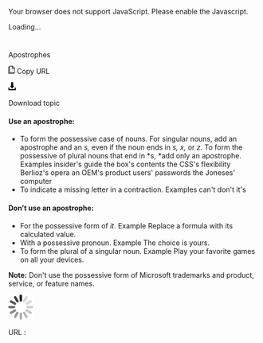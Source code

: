Your browser does not support JavaScript. Please enable the Javascript.

Loading...

# 

Apostrophes

![Copy URL](apostrophes_files/Copy.png)
Copy URL

![Download](apostrophes_files/Download.png)

Download topic

#### 

#### 

#### Use an apostrophe:

  - To form the possessive case of nouns. For singular nouns, add an apostrophe and an *s,* even if the noun ends in *s, x,* or *z.* To form the possessive of plural nouns that end in *s, *add only an apostrophe.
    Examples
    insider's guide 
    the box's contents
    the CSS's flexibility 
    Berlioz's opera
    an OEM's product 
    users' passwords 
    the Joneses' computer
  - To indicate a missing letter in a contraction.
    Examples
    can't 
    don't
    it's

#### Don’t use an apostrophe:

  - For the possessive form of *it*.
    Example Replace a formula with its calculated value.
  - With a possessive pronoun.
    Example The choice is yours.
  - To form the plural of a singular noun.
    Example Play your favorite games on all your devices.

**Note:**  Don't use the possessive form of Microsoft trademarks and product, service, or feature names.

![In progress](apostrophes_files/activity-large.gif)

URL :
